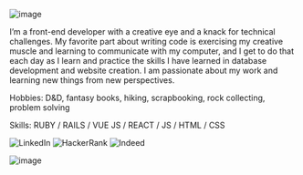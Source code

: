 ![image](https://github.com/devorahortega/devorahortega/assets/91695187/ea2c5461-8514-4c01-aba7-2e70193d1133)

I’m a front-end developer with a creative eye and a knack for technical challenges. My favorite part about writing code is exercising my creative muscle and learning to communicate with my computer, and I get to do that each day as I learn and practice the skills I have learned in database development and website creation. I am passionate about my work and learning new things from new perspectives.

Hobbies: D&D, fantasy books, hiking, scrapbooking, rock collecting, problem solving 

Skills: RUBY / RAILS / VUE JS / REACT / JS / HTML / CSS


![LinkedIn](https://img.shields.io/badge/linkedin-%230077B5.svg?style=for-the-badge&logo=linkedin&logoColor=white)
![HackerRank](https://img.shields.io/badge/-Hackerrank-2EC866?style=for-the-badge&logo=HackerRank&logoColor=white)
![Indeed](https://img.shields.io/badge/indeed-003A9B?style=for-the-badge&logo=indeed&logoColor=white)

![image](https://github.com/devorahortega/devorahortega/assets/91695187/517184de-4d39-4bff-8d9c-3b4d21f0e8c5)






